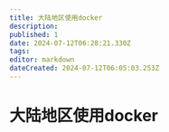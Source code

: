 ```yaml
---
title: 大陆地区使用docker
description: 
published: 1
date: 2024-07-12T06:28:21.330Z
tags: 
editor: markdown
dateCreated: 2024-07-12T06:05:03.253Z
---
```


# 大陆地区使用docker